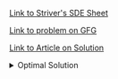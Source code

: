 [Link to Striver's SDE Sheet](https://takeuforward.org/interviews/strivers-sde-sheet-top-coding-interview-problems/)

[Link to problem on GFG](https://practice.geeksforgeeks.org/problems/distance-from-the-source-bellman-ford-algorithm/0)

[Link to Article on Solution](https://takeuforward.org/data-structure/bellman-ford-algorithm-shortest-distance-with-negative-edge/)

<details><summary>Optimal Solution</summary>

Optimal Solution: TC = `O(V * E)`, SC = `O(V)`

Total Time Taken: `0.47`


<details><summary>Clean Code</summary>

![](https://github.com/archishmanghos/code-images/blob/master/GFG/Shortest-Path-BellMan-Ford.png)

</details>

</details>